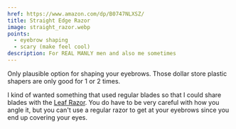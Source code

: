```yaml
---
href: https://www.amazon.com/dp/B0747NLXSZ/
title: Straight Edge Razor
image: straight_razor.webp
points:
  - eyebrow shaping
  - scary (make feel cool)
description: For REAL MANLY men and also me sometimes
---
```


Only plausible option for shaping your eyebrows. Those dollar store plastic shapers are only good for 1 or 2 times.

I kind of wanted something that used regular blades so that I could share blades with the [Leaf Razor](/leaf-razor). You do have to be very careful with how you angle it, but you can't use a regular razor to get at your eyebrows since you end up covering your eyes.

